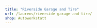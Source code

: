 ```yaml
---
title: "Riverside Garage and Tire"
url: /laurens/riverside-garage-and-tire/
shop: Autowerkstatt
---
```

